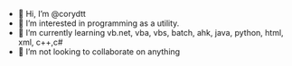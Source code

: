 - 👋 Hi, I’m @corydtt
- 👀 I’m interested in programming as a utility.
- 🌱 I’m currently learning vb.net, vba, vbs, batch, ahk, java, python, html, xml, c++,c#
- 💞️ I’m not looking to collaborate on anything

<!---
corydtt/corydtt is a ✨ special ✨ repository because its `README.md` (this file) appears on your GitHub profile.
You can click the Preview link to take a look at your changes.
--->
